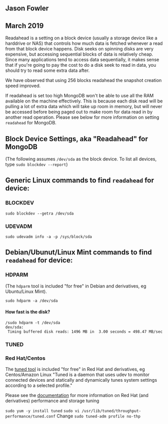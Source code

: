 ## Jason Fowler
## March 2019

Readahead is a setting on a block device (usually a storage device like a harddrive or NAS) that controls how much data is fetched whenever a read from that block device happens. Disk seeks on spinning disks are very expensive, but accessing sequential blocks of data is relatively cheap. Since many applications tend to access data sequentially, it makes sense that if you're going to pay the cost to do a disk seek to read in data, you should try to read some extra data after.

We have observed that using 256 blocks readahead the snapshot creation speed improved.

If readahead is set too high MongoDB won't be able to use all the RAM available on the machine effectively. This is because each disk read will be pulling a lot of extra data which will take up room in memory, but will never be accessed before being paged out to make room for data read in by another read operation.  Please see below for more information on setting `readahead` for MongoDB.


## Block Device Settings, aka "Readahead" for MongoDB

(The following assumes `/dev/sda` as the block device.
To list all devices, type `sudo blockdev --report`)

## Generic Linux commands to find `readahead` for device:
### BLOCKDEV
`sudo blockdev --getra /dev/sda`

### UDEVADM
`sudo udevadm info -a -p /sys/block/sda`

## Debian/Ubunut/Linux Mint commands to find `readahead` for device:
### HDPARM
(The `hdparm` tool is included "for free" in Debian and derivatives, eg Ubuntu/Linux Mint).

`sudo hdparm -a /dev/sda`

  #### How fast is the disk?
  ```
  /sudo hdparm -t /dev/sda
  dev/sda:
   Timing buffered disk reads: 1496 MB in  3.00 seconds = 498.47 MB/sec
   ```

### TUNED
### Red Hat/Centos
The [tuned tool](https://access.redhat.com/documentation/en-us/red_hat_enterprise_linux/7/html/performance_tuning_guide/chap-red_hat_enterprise_linux-performance_tuning_guide-tuned_) is included "for free" in Red Hat and derivatives, eg Centos/Amazon Linux
"Tuned is a daemon that uses udev to monitor connected devices and statically and dynamically tunes system settings according to a selected profile."

Please see the [documentation](https://access.redhat.com/documentation/en-us/red_hat_enterprise_linux/7/html/performance_tuning_guide/chap-red_hat_enterprise_linux-performance_tuning_guide-storage_and_file_systems) for more information on Red Hat (and derivatives) performance and storage tuning

`sudo yum -y install tuned`
`sudo vi /usr/lib/tuned/throughput-performance/tuned.conf`
Change
`sudo tuned-adm profile no-thp`
